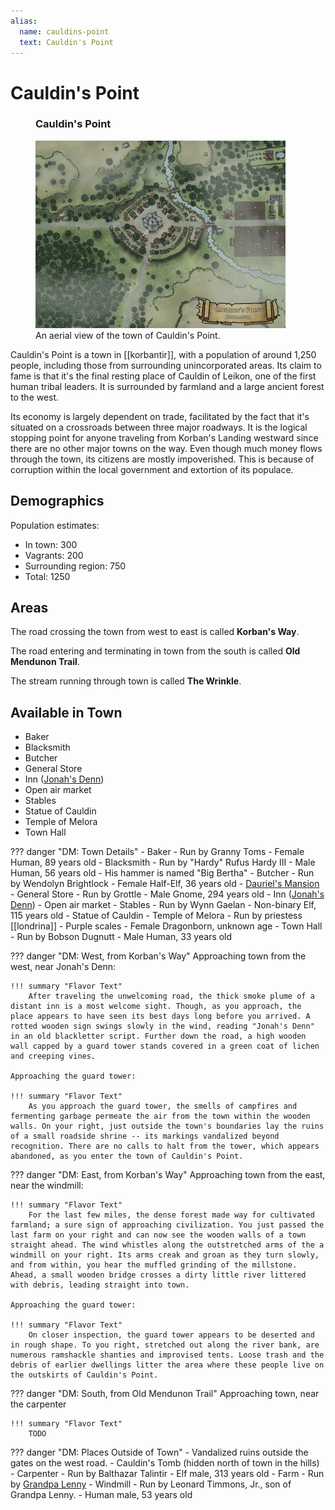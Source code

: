 ```yaml
---
alias:
  name: cauldins-point
  text: Cauldin's Point
---
```

# Cauldin's Point

<figure class="infobox right">
  <h3>Cauldin's Point</h3>
  <a href="/assets/images/cauldins-point-map-full.jpg">
    <img src="/assets/images/cauldins-point-map-tiny.jpg" />
  </a>
  <figcaption>
    An aerial view of the town of Cauldin's Point.
  </figcaption>
</figure>

Cauldin's Point is a town in [[korbantir]], with a population of around 1,250 people, including those from surrounding unincorporated areas. Its claim to fame is that it's the final resting place of Cauldin of Leikon, one of the first human tribal leaders. It is surrounded by farmland and a large ancient forest to the west.

Its economy is largely dependent on trade, facilitated by the fact that it's situated on a crossroads between three major roadways. It is the logical stopping point for anyone traveling from Korban's Landing westward since there are no other major towns on the way. Even though much money flows through the town, its citizens are mostly impoverished. This is because of corruption within the local government and extortion of its populace.

## Demographics

Population estimates:

- In town: 300
- Vagrants: 200
- Surrounding region: 750
- Total: 1250

## Areas

The road crossing the town from west to east is called **Korban's Way**.

The road entering and terminating in town from the south is called **Old Mendunon Trail**.

The stream running through town is called **The Wrinkle**.

## Available in Town

- Baker
- Blacksmith
- Butcher
- General Store
- Inn ([Jonah's Denn](../../adventures/dauriels-mansion/places/jonahs-denn.md))
- Open air market
- Stables
- Statue of Cauldin
- Temple of Melora
- Town Hall

??? danger "DM: Town Details"
    - Baker
      - Run by Granny Toms
      - Female Human, 89 years old
    - Blacksmith
      - Run by "Hardy" Rufus Hardy III
      - Male Human, 56 years old
      - His hammer is named "Big Bertha"
    - Butcher
      - Run by Wendolyn Brightlock
      - Female Half-Elf, 36 years old
    - [Dauriel's Mansion](../../adventures/dauriels-mansion/places/the-mansion.md)
    - General Store
      - Run by Grottle
      - Male Gnome, 294 years old
    - Inn ([Jonah's Denn](../../adventures/dauriels-mansion/places/jonahs-denn.md))
    - Open air market
    - Stables
      - Run by Wynn Gaelan
      - Non-binary Elf, 115 years old
    - Statue of Cauldin
    - Temple of Melora
      - Run by priestess [[londrina]]
      - Purple scales
      - Female Dragonborn, unknown age
    - Town Hall
      - Run by Bobson Dugnutt
      - Male Human, 33 years old

??? danger "DM: West, from Korban's Way"
    Approaching town from the west, near Jonah's Denn:

    !!! summary "Flavor Text"
        After traveling the unwelcoming road, the thick smoke plume of a distant inn is a most welcome sight. Though, as you approach, the place appears to have seen its best days long before you arrived. A rotted wooden sign swings slowly in the wind, reading "Jonah's Denn" in an old blackletter script. Further down the road, a high wooden wall capped by a guard tower stands covered in a green coat of lichen and creeping vines.

    Approaching the guard tower:

    !!! summary "Flavor Text"
        As you approach the guard tower, the smells of campfires and fermenting garbage permeate the air from the town within the wooden walls. On your right, just outside the town's boundaries lay the ruins of a small roadside shrine -- its markings vandalized beyond recognition. There are no calls to halt from the tower, which appears abandoned, as you enter the town of Cauldin's Point.

??? danger "DM: East, from Korban's Way"
    Approaching town from the east, near the windmill:

    !!! summary "Flavor Text"
        For the last few miles, the dense forest made way for cultivated farmland; a sure sign of approaching civilization. You just passed the last farm on your right and can now see the wooden walls of a town straight ahead. The wind whistles along the outstretched arms of the a windmill on your right. Its arms creak and groan as they turn slowly, and from within, you hear the muffled grinding of the millstone. Ahead, a small wooden bridge crosses a dirty little river littered with debris, leading straight into town.

    Approaching the guard tower:

    !!! summary "Flavor Text"
        On closer inspection, the guard tower appears to be deserted and in rough shape. To you right, stretched out along the river bank, are numerous ramshackle shanties and improvised tents. Loose trash and the debris of earlier dwellings litter the area where these people live on the outskirts of Cauldin's Point.

??? danger "DM: South, from Old Mendunon Trail"
    Approaching town, near the carpenter

    !!! summary "Flavor Text"
        TODO

??? danger "DM: Places Outside of Town"
    - Vandalized ruins outside the gates on the west road.
    - Cauldin's Tomb (hidden north of town in the hills)
    - Carpenter
      - Run by Balthazar Talintir
      - Elf male, 313 years old
    - Farm
      - Run by [Grandpa Lenny](../../adventures/dauriels-mansion/npcs/grandpa-lenny.md)
    - Windmill
      - Run by Leonard Timmons, Jr., son of Grandpa Lenny.
      - Human male, 53 years old
